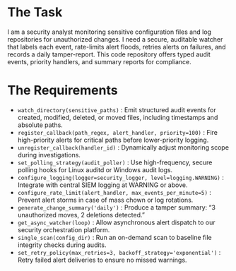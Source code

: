 # The Task

I am a security analyst monitoring sensitive configuration files and log repositories for unauthorized changes. I need a secure, auditable watcher that labels each event, rate-limits alert floods, retries alerts on failures, and records a daily tamper-report. This code repository offers typed audit events, priority handlers, and summary reports for compliance.

# The Requirements

* `watch_directory(sensitive_paths)` : Emit structured audit events for created, modified, deleted, or moved files, including timestamps and absolute paths.
* `register_callback(path_regex, alert_handler, priority=100)` : Fire high-priority alerts for critical paths before lower-priority logging.
* `unregister_callback(handler_id)` : Dynamically adjust monitoring scope during investigations.
* `set_polling_strategy(audit_poller)` : Use high-frequency, secure polling hooks for Linux auditd or Windows audit logs.
* `configure_logging(logger=security_logger, level=logging.WARNING)` : Integrate with central SIEM logging at WARNING or above.
* `configure_rate_limit(alert_handler, max_events_per_minute=5)` : Prevent alert storms in case of mass chown or log rotations.
* `generate_change_summary('daily')` : Produce a tamper summary: “3 unauthorized moves, 2 deletions detected.”
* `get_async_watcher(loop)` : Allow asynchronous alert dispatch to our security orchestration platform.
* `single_scan(config_dir)` : Run an on-demand scan to baseline file integrity checks during audits.
* `set_retry_policy(max_retries=3, backoff_strategy='exponential')` : Retry failed alert deliveries to ensure no missed warnings.

